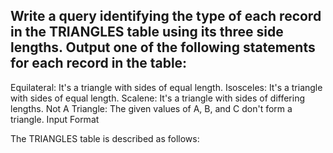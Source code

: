 ## Write a query identifying the type of each record in the TRIANGLES table using its three side lengths. Output one of the following statements for each record in the table:

Equilateral: It's a triangle with  sides of equal length.
Isosceles: It's a triangle with  sides of equal length.
Scalene: It's a triangle with  sides of differing lengths.
Not A Triangle: The given values of A, B, and C don't form a triangle.
Input Format

The TRIANGLES table is described as follows:


